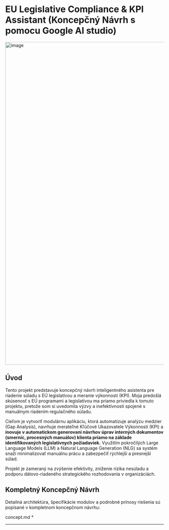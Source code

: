 # EU Legislative Compliance & KPI Assistant (Koncepčný Návrh s pomocu Google AI studio)

 
<img width="1024" height="1024" alt="image" src="https://github.com/user-attachments/assets/c0632751-cf7a-42cd-94fc-f0d7ee451236" />


## Úvod

Tento projekt predstavuje koncepčný návrh inteligentného asistenta pre riadenie súladu s EÚ legislatívou a meranie výkonnosti (KPI). Moja predošlá skúsenosť s EÚ programami a legislatívou ma priamo priviedla k tomuto projektu, pretože som si uvedomila výzvy a inefektívnosti spojené s manuálnym riadením regulačného súladu.

Cieľom je vytvoriť modulárnu aplikáciu, ktorá automatizuje analýzu medzier (Gap Analysis), navrhuje merateľné Kľúčové Ukazovatele Výkonnosti (KPI) a **inovuje v automatickom generovaní návrhov úprav interných dokumentov (smerníc, procesných manuálov) klienta priamo na základe identifikovaných legislatívnych požiadaviek.** Využitím pokročilých Large Language Models (LLM) a Natural Language Generation (NLG) sa systém snaží minimalizovať manuálnu prácu a zabezpečiť rýchlejší a presnejší súlad.

Projekt je zameraný na zvýšenie efektivity, zníženie rizika nesúladu a podporu dátovo-riadeného strategického rozhodovania v organizáciách.

## Kompletný Koncepčný Návrh

Detailná architektúra, špecifikácie modulov a podrobné prínosy riešenia sú popísané v kompletnom koncepčnom návrhu:

concept.md
*   
    

---

